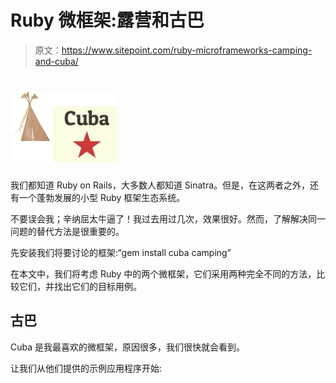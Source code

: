 # Ruby 微框架:露营和古巴

> 原文：<https://www.sitepoint.com/ruby-microframeworks-camping-and-cuba/>

# ![](img/6a52d0a9ccd60a2ede3c5d412e87569f.png "camping_cuba")

我们都知道 Ruby on Rails，大多数人都知道 Sinatra。但是，在这两者之外，还有一个蓬勃发展的小型 Ruby 框架生态系统。

不要误会我；辛纳屈太牛逼了！我过去用过几次，效果很好。然而，了解解决同一问题的替代方法是很重要的。

先安装我们将要讨论的框架:“gem install cuba camping”

在本文中，我们将考虑 Ruby 中的两个微框架，它们采用两种完全不同的方法，比较它们，并找出它们的目标用例。

## 古巴

Cuba 是我最喜欢的微框架，原因很多，我们很快就会看到。

让我们从他们提供的示例应用程序开始: